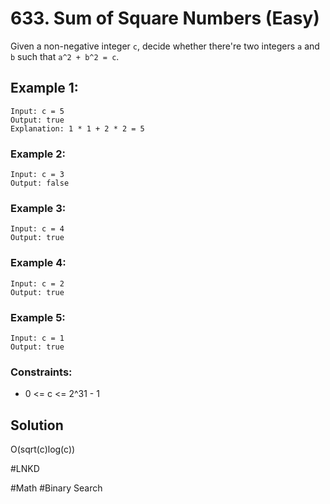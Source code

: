 # 633. Sum of Square Numbers (Easy)

Given a non-negative integer `c`, decide whether there're two integers `a` and `b` such that `a^2 + b^2 = c`.

## Example 1:

```
Input: c = 5
Output: true
Explanation: 1 * 1 + 2 * 2 = 5
```

### Example 2:

```
Input: c = 3
Output: false
```

### Example 3:

```
Input: c = 4
Output: true
```

### Example 4:

```
Input: c = 2
Output: true
```

### Example 5:

```
Input: c = 1
Output: true
```

### Constraints:

- 0 <= c <= 2^31 - 1

## Solution

O(sqrt(c)log(c))

#LNKD

#Math #Binary Search
